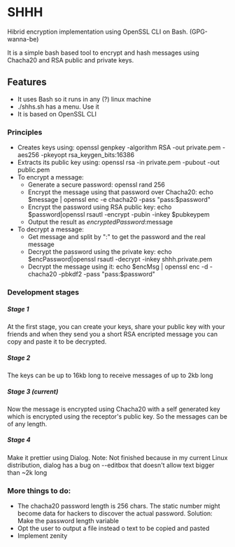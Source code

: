 # SHHH
Hibrid encryption implementation using OpenSSL CLI on Bash. (GPG-wanna-be)

It is a simple bash based tool to encrypt and hash messages using Chacha20 and RSA public and private keys.

## Features
- It uses Bash so it runs in any (?) linux machine
- ./shhs.sh has a menu. Use it
- It is based on OpenSSL CLI


### Principles
- Creates keys using: openssl genpkey -algorithm RSA -out private.pem -aes256 -pkeyopt rsa_keygen_bits:16386
- Extracts its public key using: openssl rsa -in private.pem -pubout -out public.pem
- To encrypt a message:
  - Generate a secure password: openssl rand 256
  - Encrypt the message using that password over Chacha20: echo $message | openssl enc -e chacha20 -pass "pass:$password"
  - Encrypt the password using RSA public key: echo $password|openssl rsautl -encrypt -pubin -inkey $pubkeypem
  - Output the result as $encryptedPassword:$message
- To decrypt a message:
  - Get message and split by ":" to get the password and the real message
  - Decrypt the password using the private key: echo $encPassword|openssl rsautl -decrypt -inkey shhh.private.pem
  - Decrypt the message using it: echo $encMsg | openssl enc -d -chacha20 -pbkdf2 -pass "pass:$password"


### Development stages
##### Stage 1
At the first stage, you can create your keys, share your public key with your friends and when they send you a short RSA encripted message you can copy and paste it to be decrypted.
##### Stage 2
The keys can be up to 16kb long to receive messages of up to 2kb long
##### Stage 3 (current)
Now the message is encrypted using Chacha20 with a self generated key which is encrypted using the receptor's public key. So the messages can be of any length.
##### Stage 4
Make it prettier using Dialog. Note: Not finished because in my current Linux distribution, dialog has a bug on --editbox that doesn't allow text bigger than ~2k long

### More things to do:
- The chacha20 password length is 256 chars. The static number might become data for hackers to discover the actual password. Solution: Make the password length variable
- Opt the user to output a file instead o text to be copied and pasted
- Implement zenity

